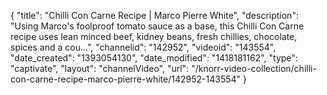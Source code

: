 {
    "title": "Chilli Con Carne Recipe | Marco Pierre White",
    "description": "Using Marco's foolproof tomato sauce as a base, this Chilli Con Carne recipe uses lean minced beef, kidney beans, fresh chillies, chocolate, spices and a cou...",
    "channelid": "142952",
    "videoid": "143554",
    "date_created": "1393054130",
    "date_modified": "1418181162",
    "type": "captivate",
    "layout": "channelVideo",
    "url": "\/knorr-video-collection\/chilli-con-carne-recipe-marco-pierre-white\/142952-143554"
}
